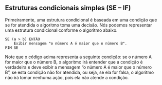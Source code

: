 ## Estruturas condicionais simples (SE – IF)
Primeiramente, uma estrutura condicional é baseada em uma condição que se for atendida o algoritmo toma uma decisão. Nós podemos representar uma estrutura condicional conforme o algoritmo abaixo.

    SE (a > b) ENTÃO
        Exibir mensagem "o número A é maior que o número B".
    FIM SE

Note que o código acima representa a seguinte condição: se o número A for maior que o número B, o algoritmo irá entender que a condição é verdadeira e deve exibir a mensagem “o número A é maior que o número B”, se esta condição não for atendida, ou seja, se ela for falsa, o algoritmo não irá tomar nenhuma ação, pois ela não atende a condição.

